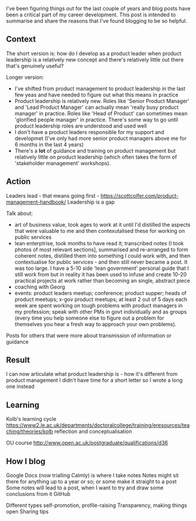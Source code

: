 I've been figuring things out for the last couple of years and blog posts have been a critical part of my career development.
This post is intended to summarise and share the reasons that I've found blogging to be so helpful. 

## Context

The short version is: how do I develop as a product leader when product leadership is a relatively new concept and there's relatively little out there that's genuinely useful?

Longer version:

- I've shifted from product management to product leadership in the last few yeas and have needed to figure out what this means in practice
- Product leadership is relatively new. Roles like 'Senior Product Manager' and 'Lead Product Manager' can actually mean 'really busy product manager' in practice. Roles like 'Head of Product' can sometimes mean 'glorified people manager' in practice. There's some way to go until product leadership roles are understood and used well
- I don't have a product leaders responsible for my support and developmet (I've only had more senior product managers above me for 6 months in the last 4 years)
- There's a **lot** of guidance and training on product management but relatively little on product leadership (which often takes the form of 'stakeholder management' workshops).

## Action 

Leaders lead - that means going first - https://scottcolfer.com/product-management-handbook/ Leadership is a gap

Talk about:

- art of business value, took ages to work at it until I'd distilled the aspects that were valuable to me and then contexutalised these for working on public services
- lean enterptrise, took months to have read it; transcribed notes (I took photos of most relevant sections], summarised and re-arranged to form coherent notes, distilled them into something I could work with, and then contextualise for public services - and then still never became a post. It was too large. I have a 5-10 side 'lean government' personal guide that I still work from but in reality it has been used to infuse and create 10-20 practical projects at work rather than becoming an single, abstract piece
- coaching with Georg
- events: product leaders meetup; conference; product supper; heads of product meetups; x-gov product meetups; at least 2 out of 5 days each week are spent working on tough problems with product managers in my profession; speak with other PMs in govt individually and as groups (every time you help someone else to figure out a problem for themselves you hear a fresh way to approach your own problems).

Posts for others that were more about transmission of information or guidance

## Result

I can now articulate what product leadership is - how it's different from product management
I didn't have time for a short letter so I wrote a long one instead

## Learning

Kolb's learning cycle
https://www2.le.ac.uk/departments/doctoralcollege/training/eresources/teaching/theories/kolb
reflection and conceptualisation

OU course http://www.open.ac.uk/postgraduate/qualifications/d36

## How I blog

Google Docs (now trialling Calmly) is where I take notes
Notes might sit there for anything up to a year or so; or some make it straight to a post
Some notes will lead to a post, when I want to try and draw some conclusions from it
GitHub

Different types
self-promotion, profile-raising
Transparency, making things open
Sharing tips
